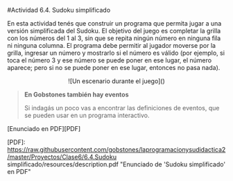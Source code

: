 #Actividad 6.4. Sudoku simplificado

En esta actividad tenés que construir un programa que permita jugar a una versión simplificada del Sudoku.
El objetivo del juego es completar la grilla con los números del 1 al 3, sin que se repita ningún número en ninguna fila 
ni ninguna columna. El programa debe permitir al jugador moverse por la grilla, ingresar un número y mostrarlo si el
número es válido (por ejemplo, si toca el número 3 y ese número se puede poner en ese lugar, el número aparece; pero si
no se puede poner en ese lugar, entonces no pasa nada).

<center>
![Un escenario durante el juego]()
</center>

> **En Gobstones también hay eventos**
>
> Si indagás un poco vas a encontrar las definiciones de eventos, que se pueden usar en un programa interactivo.

[Enunciado en PDF][PDF]

[PDF]: https://raw.githubusercontent.com/gobstones/laprogramacionysudidactica2/master/Proyectos/Clase6/6.4.Sudoku simplificado/resources/description.pdf "Enunciado de 'Sudoku simplificado' en PDF"
